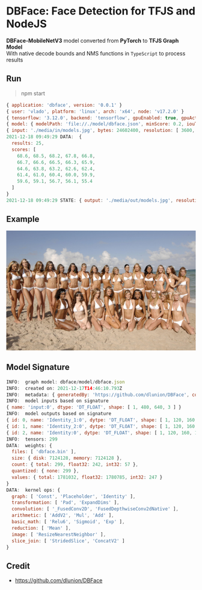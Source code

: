 # DBFace: Face Detection for TFJS and NodeJS

**DBFace-MobileNetV3** model converted from **PyTorch** to **TFJS Graph Model**  
With native decode bounds and NMS functions in `TypeScript` to process results

## Run

> npm start

```js
{ application: 'dbface', version: '0.0.1' }
{ user: 'vlado', platform: 'linux', arch: 'x64', node: 'v17.2.0' }
{ tensorflow: '3.12.0', backend: 'tensorflow', gpuEnabled: true, gpuActive: true }
{ model: { modelPath: 'file://./model/dbface.json', minScore: 0.2, iouThreshold: 0.1, maxResults: 1000, inputSize: [ 640, 480 ], bytes: 7124128, tensors: 299 } }
{ input: './media/in/models.jpg', bytes: 24602400, resolution: [ 3600, 2278 ], tensor: [ 1, 480, 640, 3 ], type: 'float32' }
2021-12-18 09:49:29 DATA:  {
  results: 25,
  scores: [
    68.6, 68.5, 68.2, 67.8, 66.8,
    66.7, 66.6, 66.5, 66.3, 65.9,
    64.6, 63.8, 63.2, 62.6, 62.4,
    61.4, 61.0, 60.4, 60.0, 59.9,
    59.6, 59.1, 56.7, 56.1, 55.4
  ]
}
2021-12-18 09:49:29 STATE: { output: './media/out/models.jpg', resolution: [ 3600, 2278 ] }
```

## Example

![Example Image](media/out/models.jpg)

## Model Signature

```js
INFO:  graph model: dbface/model/dbface.json
INFO:  created on: 2021-12-17T14:46:10.793Z
INFO:  metadata: { generatedBy: 'https://github.com/dlunion/DBFace', convertedBy: 'https://github.com/vladmandic' }
INFO:  model inputs based on signature
{ name: 'input:0', dtype: 'DT_FLOAT', shape: [ 1, 480, 640, 3 ] }
INFO:  model outputs based on signature
{ id: 0, name: 'Identity_1:0', dytpe: 'DT_FLOAT', shape: [ 1, 120, 160, 4 ] }
{ id: 1, name: 'Identity_2:0', dytpe: 'DT_FLOAT', shape: [ 1, 120, 160, 1 ] }
{ id: 2, name: 'Identity:0', dytpe: 'DT_FLOAT', shape: [ 1, 120, 160, 10 ] }
INFO:  tensors: 299
DATA:  weights: {
  files: [ 'dbface.bin' ],
  size: { disk: 7124128, memory: 7124128 },
  count: { total: 299, float32: 242, int32: 57 },
  quantized: { none: 299 },
  values: { total: 1781032, float32: 1780785, int32: 247 }
}
DATA:  kernel ops: {
  graph: [ 'Const', 'Placeholder', 'Identity' ],
  transformation: [ 'Pad', 'ExpandDims' ],
  convolution: [ '_FusedConv2D', 'FusedDepthwiseConv2dNative' ],
  arithmetic: [ 'AddV2', 'Mul', 'Add' ],
  basic_math: [ 'Relu6', 'Sigmoid', 'Exp' ],
  reduction: [ 'Mean' ],
  image: [ 'ResizeNearestNeighbor' ],
  slice_join: [ 'StridedSlice', 'ConcatV2' ]
}
```

## Credit

- <https://github.com/dlunion/DBFace>
